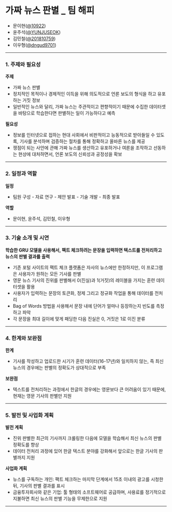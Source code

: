 
# 가짜 뉴스 판별 _ 팀 해피
- 문이현([@10922](https://github.com/10922))
- 윤주석([@YUNJUSEOK](https://github.com/YUNJUSEOK))
- 김민철([@201810759](https://github.com/201810759))
- 이우형([@dngud9701](https://github.com/dngud9701))
 
---

### 1. 주제와 필요성

__주제__
- 가짜 뉴스 판별
- 정치적인 목적이나 경제적인 이득을 위해 의도적으로 언론 보도의 형식을 하고 유포하는 거짓 정보
- 일반적인 뉴스와 달리, 가짜 뉴스는 주관적이고 편향적이기 때문에 수집한 데이터셋을 바탕으로 학습한다면 판별하는 일이 가능하다고 예측

__필요성__

- 정보를 인터넷으로 접하는 현대 사회에서 비판적이고 능동적으로 받아들일 수 있도록, 기사를 분석하며 검증하는 절차를 통해 정확하고 올바른 뉴스를 제공
- 쟁점이 되는 사안에 관해 가짜 뉴스를 생산하고 유포하거나 여론을 조작하고 선동하는 현상에 대처하면서, 언론 보도의 신뢰성과 공정성을 확보

---

### 2. 일정과 역할

__일정__

- 팀원 구성 - 자료 연구 - 제안 발표 - 기술 개발 - 최종 발표

__역할__

- 문이현, 윤주석, 김민철, 이우형

---

### 3. 기술 소개 및 시연

__학습한 GRU 모델을 사용해서, 팩트 체크하려는 문장을 입력하면 텍스트를 전처리하고 뉴스의 판별 결과를 출력__
- 기존 포털 사이트의 팩트 체크 플랫폼은 자사의 뉴스에만 한정하지만, 이 프로그램은 사용자가 원하는 모든 기사를 판별
- 영문 뉴스 기사의 진위를 판별해서 0(진실)과 1(거짓)의 레이블을 가지는 훈련 데이터셋을 활용
- 사용자가 입력하는 문장의 토큰화, 정제 그리고 정규화 작업을 통해 데이터를 전처리
- Bag of Words 방법을 사용해서 문장 내에 단어가 얼마나 등장하는지 빈도를 측정하고 파악
- 각 문장을 최대 길이에 맞게 패딩한 다음 진실은 0, 거짓은 1로 이진 분류

---

### 4. 한계와 보완점

__한계__
- 기사를 작성하고 업로드한 시기가 훈련 데이터(16-17년)와 일치하지 않는, 즉 최신 뉴스의 경우에는 판별의 정확도가 상대적으로 부족

__보완점__
- 텍스트를 전처리하는 과정에서 한글의 경우에는 영문보다 큰 어려움이 있기 때문에, 현재는 영문 기사의 판별만 지원

---

### 5. 발전 및 사업화 계획

__발전 계획__
  - 진위 판별한 최근의 기사까지 크롤링한 다음에 모델을 학습해서 최신 뉴스의 판별 정확도를 향상
  - 데이터 전처리 과정에 있어 한글 텍스트 분야를 강화해서 앞으로는 한글 기사의 판별까지 지원

__사업화 계획__
  - 뉴스를 구독하는 개인: 팩트 체크하는 마지막 단계에서 15초 이내의 광고를 시청한 뒤, 기사의 판별 결과를 표시
  - 금융투자회사와 같은 기업: 툴 형태의 소프트웨어로 공급하며, 사용료를 정기적으로 지불하면 최신 뉴스의 판별 기능을 무제한으로 지원

---

